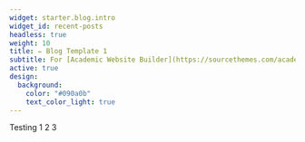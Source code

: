 ```yaml
---
widget: starter.blog.intro
widget_id: recent-posts
headless: true
weight: 10
title: ✏️ Blog Template 1
subtitle: For [Academic Website Builder](https://sourcethemes.com/academic/)
active: true
design:
  background:
    color: "#090a0b"
    text_color_light: true
---
```

Testing 1 2 3